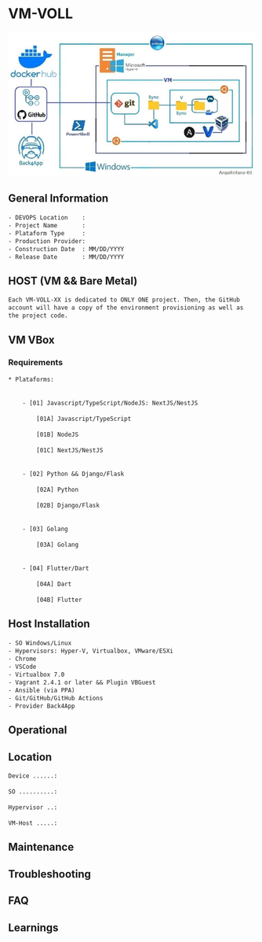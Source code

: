# VM-VOLL 

![alt text](image.png)


## General Information

    - DEVOPS Location    :
    - Project Name       :
    - Plataform Type     :
    - Production Provider:
    - Construction Date  : MM/DD/YYYY
    - Release Date       : MM/DD/YYYY


## HOST (VM && Bare Metal) 

    Each VM-VOLL-XX is dedicated to ONLY ONE project. Then, the GitHub account will have a copy of the environment provisioning as well as the project code.


## VM VBox 

### Requirements 

    * Plataforms:


        - [01] Javascript/TypeScript/NodeJS: NextJS/NestJS

            [01A] Javascript/TypeScript

            [01B] NodeJS

            [01C] NextJS/NestJS


        - [02] Python && Django/Flask

            [02A] Python

            [02B] Django/Flask


        - [03] Golang

            [03A] Golang


        - [04] Flutter/Dart

            [04A] Dart 

            [04B] Flutter
       

## Host Installation 

    - SO Windows/Linux 
    - Hypervisors: Hyper-V, Virtualbox, VMware/ESXi
    - Chrome
    - VSCode
    - Virtualbox 7.0
    - Vagrant 2.4.1 or later && Plugin VBGuest
    - Ansible (via PPA)
    - Git/GitHub/GitHub Actions
    - Provider Back4App  


## Operational 



## Location

    Device ......:

    SO ..........:

    Hypervisor ..:

    VM-Host .....:


## Maintenance


## Troubleshooting


## FAQ


## Learnings
